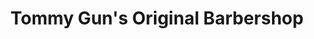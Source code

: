 ---
title: "Tommy Gun's Original Barbershop"
url: /surrey/tommy-guns-original-barbershop/
shop: hairdresser
---